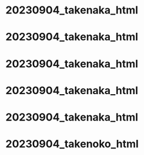 # 20230904_takenaka_html
# 20230904_takenaka_html
# 20230904_takenaka_html
# 20230904_takenaka_html
# 20230904_takenaka_html
# 20230904_takenoko_html
